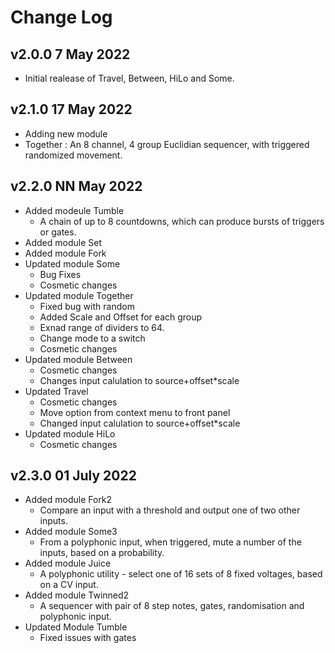 # Change Log

## v2.0.0 7 May 2022
  * Initial realease of Travel, Between, HiLo and Some.

## v2.1.0 17 May 2022
  * Adding new module 
  * Together : An 8 channel, 4 group Euclidian sequencer, with triggered randomized movement.

## v2.2.0 NN May 2022
  * Added modeule Tumble
    * A chain of up to 8 countdowns, which can produce bursts of triggers or gates.
  * Added module Set
  * Added module Fork
  * Updated module Some
    * Bug Fixes
    * Cosmetic changes
  * Updated module Together
    * Fixed bug with random
    * Added Scale and Offset for each group
    * Exnad range of dividers to 64.
    * Change mode to a switch
    * Cosmetic changes
  * Updated module Between
    * Cosmetic changes
    * Changes input calulation to source+offset*scale
  * Updated Travel
    * Cosmetic changes
    * Move option from context menu to front panel
    * Changed input calulation to source+offset*scale
  * Updated module HiLo
    * Cosmetic changes

## v2.3.0 01 July 2022
  * Added module Fork2
    * Compare an input with a threshold and output one of two other inputs.
  * Added module Some3
    * From a polyphonic input, when triggered, mute a number of the inputs, based on a probability.
  * Added module Juice
    * A polyphonic utility - select one of 16 sets of 8 fixed voltages, based on a CV input.
  * Added module Twinned2
    * A sequencer with pair of 8 step notes, gates, randomisation and polyphonic input.
  * Updated Module Tumble
    * Fixed issues with gates